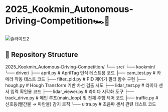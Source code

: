 # 2025_Kookmin_Autonomous-Driving-Competition🏎️🚦
![슬라이드2](https://github.com/user-attachments/assets/a6fda189-8e58-4c75-a03b-dbaf816cc113)

## 📁 Repository Structure 
2025_Kookmin_Automous-Driving-Competition/
└── src/
    └── kookmin/
        └── driver/
            ├── april.py           # AprilTag 인식 테스트용 코드
            ├── cam_test.py        # 카메라 작동 테스트 코드
            ├── filter_pid.py      # PID 제어기 필터 함수 구현
            ├── hough.py           # Hough Transform 기반 차선 검출 시도
            ├── lidar_test.py      # 라이다 센서 입력 확인용 코드
            ├── lidar_viewer.py    # 라이다 시각화 도구
            ├── track_drive.py     # 메인 루프(main_loop) 및 전체 주행 제어 코드
            ├── traffic.py         # 신호등(빨간불 → 파란불) 감지 로직
            └── ultra.py           # 초음파 센서 관련 테스트 코드


